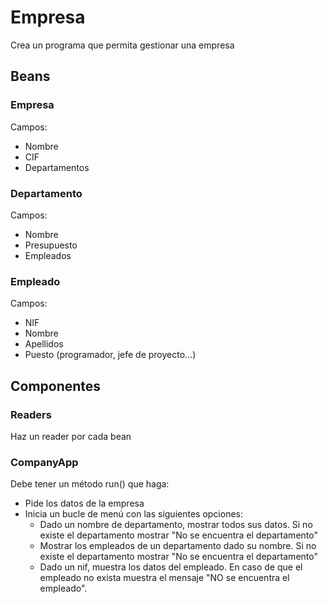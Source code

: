 # Empresa

Crea un programa que permita gestionar una empresa

## Beans

### Empresa

Campos:
- Nombre
- CIF
- Departamentos

### Departamento

Campos:
- Nombre
- Presupuesto
- Empleados

### Empleado

Campos:
- NIF
- Nombre
- Apellidos
- Puesto (programador, jefe de proyecto...)

## Componentes

### Readers

Haz un reader por cada bean

### CompanyApp

Debe tener un método run() que haga:
- Pide los datos de la empresa
- Inicia un bucle de menú con las siguientes opciones:
  - Dado un nombre de departamento, mostrar todos sus datos. Si no existe el departamento mostrar "No se encuentra el departamento"
  - Mostrar los empleados de un departamento dado su nombre. Si no existe el departamento mostrar "No se encuentra el departamento"  
  - Dado un nif, muestra los datos del empleado. En caso de que el empleado no exista muestra el mensaje "NO se encuentra el empleado".
